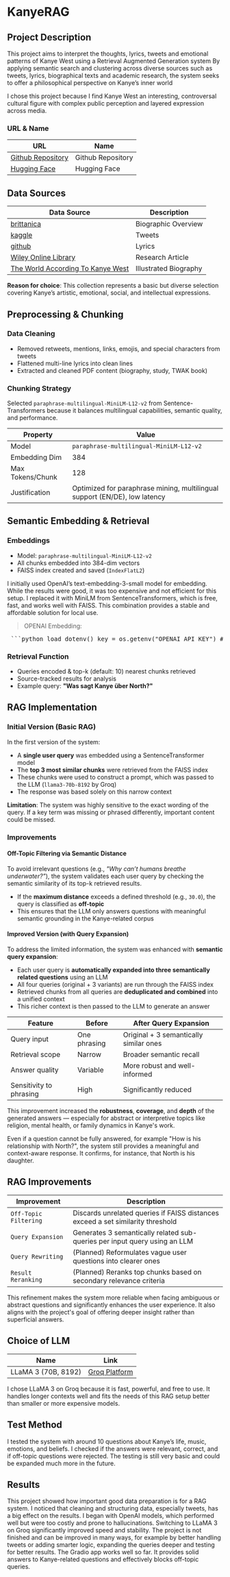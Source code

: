 # KanyeRAG

## Project Description

This project aims to interpret the thoughts, lyrics, tweets and emotional patterns of Kanye West using a Retrieval Augmented Generation system
By applying semantic search and clustering across diverse sources such as tweets, lyrics, biographical texts and academic research, the system seeks to offer a philosophical perspective on Kanye’s inner world

I chose this project because I find Kanye West an interesting, controversal cultural figure with complex public perception and layered expression across media.

### URL & Name

|    URL       | Name |
|---------------|-----|
|[Github Repository](https://github.com/kitty365/Kanye_v2)| Github Repository|
|[Hugging Face](https://huggingface.co/spaces/kitty365/kanye?logs=container)| Hugging Face |

## Data Sources
| Data Source   | Description |
|---------------|-----|
|[brittanica](https://www.britannica.com/biography/Kanye-West)|Biographic Overview|
|[kaggle](https://www.kaggle.com/datasets/parthjuneja/kanye-west-tweets)| Tweets|
|[github](https://github.com/babyakja/GA_capstone_project)|Lyrics|
|[Wiley Online Library](https://onlinelibrary.wiley.com/doi/epdf/10.1002/aps.1768)| Research Article|
|[The World According To Kanye West](https://theworldaccordingtokanye.com)|Illustrated Biography|

**Reason for choice**: This collection represents a basic but diverse selection covering Kanye’s artistic, emotional, social, and intellectual expressions.

## Preprocessing & Chunking

### Data Cleaning
- Removed retweets, mentions, links, emojis, and special characters from tweets
- Flattened multi-line lyrics into clean lines
- Extracted and cleaned PDF content (biography, study, TWAK book)

### Chunking Strategy
Selected `paraphrase-multilingual-MiniLM-L12-v2` from Sentence-Transformers
because it balances multilingual capabilities, semantic quality, and performance.

| Property           | Value |
|--------------------|-------|
| Model              | `paraphrase-multilingual-MiniLM-L12-v2` |
| Embedding Dim      | 384   |
| Max Tokens/Chunk   | 128   |
| Justification      | Optimized for paraphrase mining, multilingual support (EN/DE), low latency |


## Semantic Embedding & Retrieval

### Embeddings
- Model: `paraphrase-multilingual-MiniLM-L12-v2`
- All chunks embedded into 384-dim vectors
- FAISS index created and saved (`IndexFlatL2`)

I initially used OpenAI’s text-embedding-3-small model for embedding. While the results were good, it was too expensive and not efficient for this setup. I replaced it with MiniLM from SentenceTransformers, which is free, fast, and works well with FAISS. This combination provides a stable and affordable solution for local use.

>OPENAI Embedding:
<pre> ```python load_dotenv() key = os.getenv("OPENAI_API_KEY") # PDFs pdf_paths = { "biography": "Input/Biography.pdf", "psychoanalysis": "Input/Psychoanalytics.pdf", "twak": "Input/TWAK.pdf" } # CSVs lyrics_path = "Input/LyricsWest.csv" tweets_path = "Input/KanyeTweets.csv" # PDF's und CSV's laden def load_pdf_text(file_path): doc = fitz.open(file_path) return "\n".join([page.get_text() for page in doc]) pdf_texts = {name: load_pdf_text(path) for name, path in pdf_paths.items()} lyrics_df = pd.read_csv(lyrics_path) tweets_df = pd.read_csv(tweets_path) ``` </pre>

### Retrieval Function
- Queries encoded & top-k (default: 10) nearest chunks retrieved
- Source-tracked results for analysis
- Example query: **"Was sagt Kanye über North?"**


## RAG Implementation

### Initial Version (Basic RAG)

In the first version of the system:

- A **single user query** was embedded using a SentenceTransformer model  
- The **top 3 most similar chunks** were retrieved from the FAISS index  
- These chunks were used to construct a prompt, which was passed to the LLM (`llama3-70b-8192` by Groq)  
- The response was based solely on this narrow context  

**Limitation**: The system was highly sensitive to the exact wording of the query. If a key term was missing or phrased differently, important content could be missed.

### Improvements

#### Off-Topic Filtering via Semantic Distance

To avoid irrelevant questions (e.g., *"Why can’t humans breathe underwater?"*), the system validates each user query by checking the semantic similarity of its top-k retrieved results.

- If the **maximum distance** exceeds a defined threshold (e.g., `30.0`), the query is classified as **off-topic**
- This ensures that the LLM only answers questions with meaningful semantic grounding in the Kanye-related corpus

#### Improved Version (with Query Expansion)

To address the limited information, the system was enhanced with **semantic query expansion**:

- Each user query is **automatically expanded into three semantically related questions** using an LLM  
- All four queries (original + 3 variants) are run through the FAISS index  
- Retrieved chunks from all queries are **deduplicated and combined** into a unified context  
- This richer context is then passed to the LLM to generate an answer

| Feature                 | Before                         | After Query Expansion                 |
|------------------------|----------------------------------|----------------------------------------|
| Query input            | One phrasing                    | Original + 3 semantically similar ones |
| Retrieval scope        | Narrow                          | Broader semantic recall                |
| Answer quality         | Variable                        | More robust and well-informed          |
| Sensitivity to phrasing| High                            | Significantly reduced                  |

This improvement increased the **robustness**, **coverage**, and **depth** of the generated answers — especially for abstract or interpretive topics like religion, mental health, or family dynamics in Kanye's work.

Even if a question cannot be fully answered, for example "How is his relationship with North?", the system still provides a meaningful and context-aware response. It confirms, for instance, that North is his daughter.

## RAG Improvements

| Improvement           | Description                                                                 |
|-----------------------|-----------------------------------------------------------------------------|
| `Off-Topic Filtering` | Discards unrelated queries if FAISS distances exceed a set similarity threshold |
| `Query Expansion`     | Generates 3 semantically related sub-queries per input query using an LLM   |
| `Query Rewriting`     | (Planned) Reformulates vague user questions into clearer ones               |
| `Result Reranking`    | (Planned) Reranks top chunks based on secondary relevance criteria          |

This refinement makes the system more reliable when facing ambiguous or abstract questions and significantly enhances the user experience. It also aligns with the project's goal of offering deeper insight rather than superficial answers.

## Choice of LLM

| Name                | Link |
|---------------------|------|
| LLaMA 3 (70B, 8192) | [Groq Platform](https://groq.com) |

I chose LLaMA 3 on Groq because it is fast, powerful, and free to use. It handles longer contexts well and fits the needs of this RAG setup better than smaller or more expensive models.

## Test Method

I tested the system with around 10 questions about Kanye’s life, music, emotions, and beliefs. I checked if the answers were relevant, correct, and if off-topic questions were rejected. The testing is still very basic and could be expanded much more in the future.

## Results

This project showed how important good data preparation is for a RAG system. I noticed that cleaning and structuring data, especially tweets, has a big effect on the results. I began with OpenAI models, which performed well but were too costly and prone to hallucinations. Switching to LLaMA 3 on Groq significantly improved speed and stability. The project is not finished and can be improved in many ways, for example by better handling tweets or adding smarter logic, expanding the queries deeper and testing for better results. The Gradio app works well so far. It provides solid answers to Kanye-related questions and effectively blocks off-topic queries.


